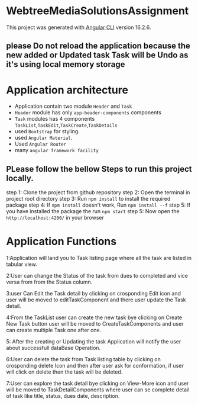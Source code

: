 # WebtreeMediaSolutionsAssignment

This project was generated with [Angular CLI](https://github.com/angular/angular-cli) version 16.2.6.


## please Do not reload the application because the new added or Updated task Task will be Undo as it's using local memory storage

# Application architecture
- Application contain two module `Header` and `Task`
- `Header` module has only `app-header-components` components
- `Task` modules has 4 components `TaskList`,`TaskEdit`,`TaskCreate`,`TaskDetails`
- used `Bootstrap` for styling.
- used `Angular Material`.
- Used `Angular Router`
- many `angular framework facility`


## PLease follow the bellow Steps to run this project locally.
step 1: Clone the project from github repository 
step 2: Open the terminal in project root directory
step 3: Run `npm install` to install the required package
step 4: If `npm install` doesn't work, Run `npm install --f`
step 5: If you have installed the package the run `npm start`
step 5: Now open the `http://localhost:4200/` in your browser




# Application Functions
1:Application will land you to Task listing page where all the task are listed in tabular view.

2:User can change the Status of the task from dues to completed and vice versa from from the Status column.

3:user Can Edit the Task detail by clicking on crosponding Edit icon and user will be moved to editTaskComponent and there user update the Task detail.

4:From the TaskList user can create the new task bye clicking on Create New Task button user will be moved to CreateTaskComponents and user can create multiple Task one after one.

5: After the creating or Updating the task Application will notify the user about successfull dataBase Operation.

6:User can delete the task from Task listing table by clicking on crosponding delete Icon and then after user ask for conformation, if user will click on delete then the task will be deleted.

7:User can explore the task detail bye clicking on View-More icon and user will be moved to TaskDetailComponents where user can se complete detail of task like title, status, dues date, description.



